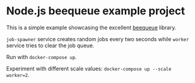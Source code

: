 # Node.js beequeue example project

This is a simple example showcasing the excellent [beequeue](https://github.com/bee-queue/bee-queue) library.

`job-spawner` service creates random jobs every two seconds while `worker` service tries to clear the job queue.  

Run with `docker-compose up`.

Experiment with different scale values: `docker-compose up --scale worker=2`.
